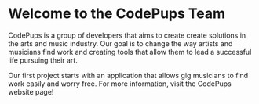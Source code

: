 # Welcome to the CodePups Team

CodePups is a group of developers that aims to create create solutions in the arts and music industry. Our goal is to change the way artists and musicians find work and creating tools that allow them to lead a successful life pursuing their art.

Our first project starts with an application that allows gig musicians to find work easily and worry free. For more information, visit the CodePups website page!
